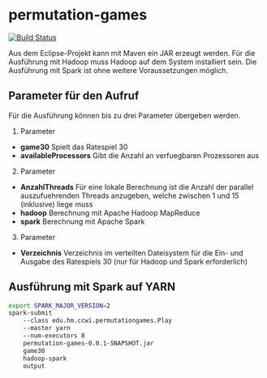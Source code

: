 # permutation-games
[![Build Status](https://travis-ci.org/CCWI/permutation-games.svg)](https://travis-ci.org/CCWI/permutation-games)

Aus dem Eclipse-Projekt kann mit Maven ein JAR erzeugt werden. Für die Ausführung mit Hadoop muss Hadoop auf dem System installiert sein. Die Ausführung mit Spark ist ohne weitere Voraussetzungen möglich. 

## Parameter für den Aufruf
Für die Ausführung können bis zu drei Parameter übergeben werden.

1. Parameter
  * **game30** Spielt das Ratespiel 30
  * **availableProcessors** Gibt die Anzahl an verfuegbaren Prozessoren aus
2. Parameter
  * **AnzahlThreads** Für eine lokale Berechnung ist die Anzahl der parallel auszufuehrenden Threads anzugeben, welche zwischen 1 und 15 (inklusive) liege muss
  * **hadoop** Berechnung mit Apache Hadoop MapReduce
  * **spark** Berechnung mit Apache Spark
3. Parameter
  * **Verzeichnis** Verzeichnis im verteilten Dateisystem für die Ein- und Ausgabe des Ratespiels 30 (nur für Hadoop und Spark erforderlich)

## Ausführung mit Spark auf YARN
```bash
export SPARK_MAJOR_VERSION=2
spark-submit 
	--class edu.hm.ccwi.permutationgames.Play 
	--master yarn 
	--num-executors 8 
	permutation-games-0.0.1-SNAPSHOT.jar 
	game30 
	hadoop-spark 
	output
```
